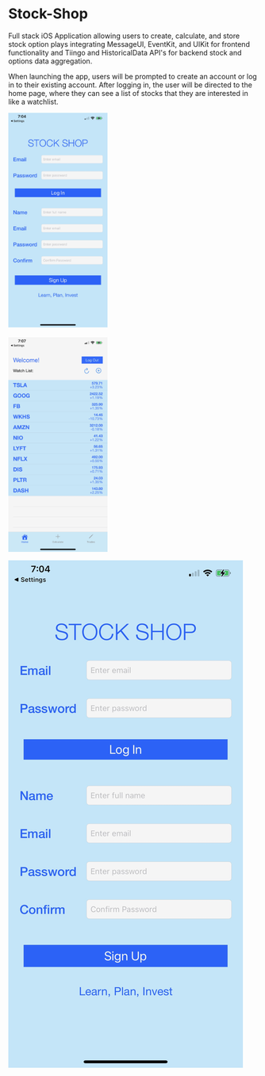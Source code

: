 # Stock-Shop
Full stack iOS Application allowing users to create, calculate, and store stock option plays integrating MessageUI, EventKit, and UIKit for frontend functionality and Tiingo and HistoricalData API's for backend stock and options data aggregation.

When launching the app, users will be prompted to create an account or log in to their existing account. After logging in, the user will be directed to the home page, where they can see a list of stocks that they are interested in like a watchlist.
<p float="center">
 
  <img src = "DemoPhotos/1.jpeg" width = 200>
  <br></br>
  <img src = "DemoPhotos/2.jpeg" width = 200>
 
</p>


![test](DemoPhotos/1.jpeg)
